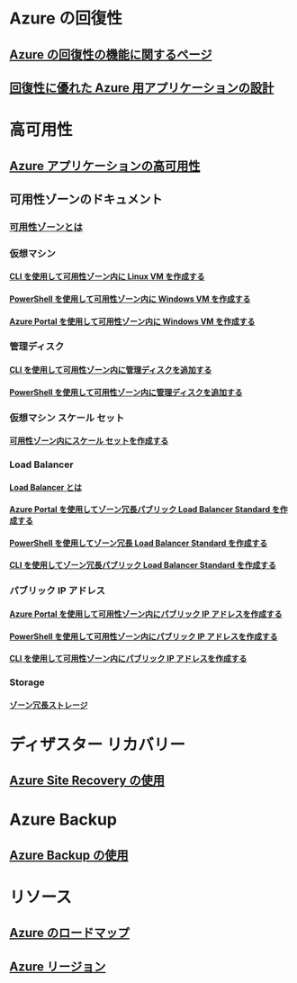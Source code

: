
# Azure の回復性
## [Azure の回復性の機能に関するページ](http://azure.microsoft.com/features/resiliency)
## [回復性に優れた Azure 用アプリケーションの設計](https://docs.microsoft.com/azure/architecture/resiliency/)

# 高可用性

## [Azure アプリケーションの高可用性](https://docs.microsoft.com/azure/architecture/resiliency/high-availability-azure-applications)

## 可用性ゾーンのドキュメント
### [可用性ゾーンとは](az-overview.md)

### 仮想マシン
#### [CLI を使用して可用性ゾーン内に Linux VM を作成する](../virtual-machines/linux/create-cli-availability-zone.md)
#### [PowerShell を使用して可用性ゾーン内に Windows VM を作成する](../virtual-machines/windows/create-powershell-availability-zone.md)
#### [Azure Portal を使用して可用性ゾーン内に Windows VM を作成する](../virtual-machines/windows/create-portal-availability-zone.md)

### 管理ディスク
#### [CLI を使用して可用性ゾーン内に管理ディスクを追加する](../virtual-machines/linux/add-disk.md#use-managed-disks)
#### [PowerShell を使用して可用性ゾーン内に管理ディスクを追加する](../virtual-machines/windows/attach-disk-ps.md#add-an-empty-data-disk-to-a-virtual-machine)

### 仮想マシン スケール セット
#### [可用性ゾーン内にスケール セットを作成する](../virtual-machine-scale-sets/virtual-machine-scale-sets-use-availability-zones.md)

### Load Balancer
#### [Load Balancer とは](../load-balancer/load-balancer-standard-overview.md)
#### [Azure Portal を使用してゾーン冗長パブリック Load Balancer Standard を作成する](../load-balancer/load-balancer-get-started-internet-az-portal.md)
#### [PowerShell を使用してゾーン冗長 Load Balancer Standard を作成する](../load-balancer/load-balancer-get-started-internet-az-powershell.md)
#### [CLI を使用してゾーン冗長パブリック Load Balancer Standard を作成する](../load-balancer/load-balancer-get-started-internet-az-cli.md)

### パブリック IP アドレス
#### [Azure Portal を使用して可用性ゾーン内にパブリック IP アドレスを作成する](../virtual-network/create-public-ip-availability-zone-portal.md)
#### [PowerShell を使用して可用性ゾーン内にパブリック IP アドレスを作成する](../virtual-network/create-public-ip-availability-zone-powershell.md)
#### [CLI を使用して可用性ゾーン内にパブリック IP アドレスを作成する](../virtual-network/create-public-ip-availability-zone-cli.md)

### Storage
#### [ゾーン冗長ストレージ](../storage/common/storage-redundancy.md#zone-redundant-storage)

# ディザスター リカバリー
## [Azure Site Recovery の使用](https://docs.microsoft.com/azure/site-recovery/)

# Azure Backup
## [Azure Backup の使用](https://docs.microsoft.com/azure/backup/)

# リソース
## [Azure のロードマップ](https://azure.microsoft.com/roadmap/)
## [Azure リージョン](https://azure.microsoft.com/regions/)
